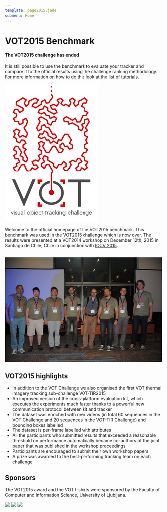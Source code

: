 ```yaml
---
template: page2015.jade
submenu: Home
---
```


# VOT2015 Benchmark

<div class="alert alert-info" role="alert">
<div class="icon-left"><i class="glyphicon glyphicon-info-sign hugeicon"></i> </div>
<h4>The VOT2015 challenge has ended</h4>

It is still possible to use the benchmark to evaluate your tracker and compare it to the official results using the challenge ranking methodology. For more information on how to do this look at the [list of tutorials](/howto/index.html).
</div>

<img class="logo float-right frame" src="../img/vot2015_logo_website_large.png" alt="VOT2015" />

Welcome to the official homepage of the VOT2015 benchmark. This benchmark was used in the VOT2015 challenge which is now over. The results were presented at a VOT2014 workshop on December 12th, 2015 in Santiago de Chile, Chile in conjunction with [ICCV 2015](http://pamitc.org/iccv15/).<br/><br/>

<img class="frame float-center" src="img/workshop_01.jpg" alt="VOT2015 Workshop" />

## VOT2015 highlights
- In addition to the VOT Challenge we also organised the first VOT thermal imagery tracking sub-challenge VOT-TIR2015
- An improved version of the cross-platform evaluation kit, which executes the experiments much faster thanks to a powerful new communication protocol between kit and tracker
- The dataset was enriched with new videos (in total 60 sequences in the VOT Challenge and 20 sequences in the VOT-TIR Challenge) and bounding boxes labelled
- The dataset is per-frame labelled with attributes
- All the participants who submitted results that exceeded a reasonable threshold on performance automatically became co-authors of the joint paper that was published in the workshop proceedings 
- Participants are encouraged to submit their own workshop papers
- A prize was awarded to the best-performing tracking team on each challenge


## Sponsors

The VOT2015 award and the VOT t-shirts were sponsored by the Faculty of Computer and Information Science, University of Ljubljana.
<div class="spotlight">
<a href="http://www.fri.uni-lj.si/"><img src="/vot2015/img/logo_ljubljana.png" width="250px"/></a>
<a href="http://www.autoliv.com/"><img src="/vot2015/img/logo_alv.png" width="250px"/></a>
<a href="http://www.sick.com/ivp"><img src="/vot2015/img/logo_sick.gif" width="122px"/></a>
</div>

